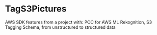 # TagS3Pictures
AWS SDK features from a project with: POC for AWS ML Rekognition, S3 Tagging Schema, from unstructured to structured data
